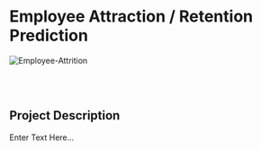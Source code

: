 # Employee Attraction / Retention Prediction
![Employee-Attrition](https://github.com/user-attachments/assets/dd9b5455-50ac-4186-b23a-5d60b935479e)



<br>
<br>

## Project Description
Enter Text Here...

<br>
<br>
